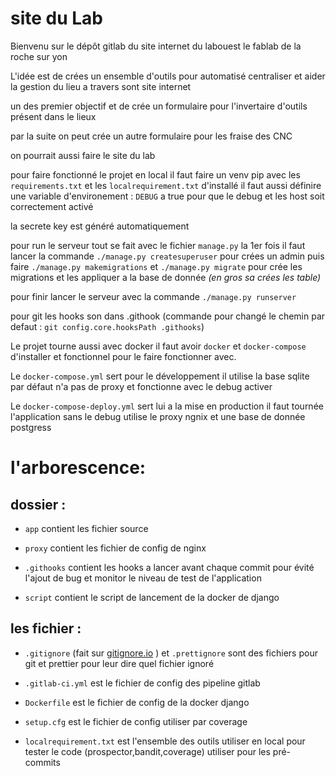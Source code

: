# site du Lab

Bienvenu sur le dépôt gitlab du site internet du labouest le fablab de la roche sur yon

L'idée est de crées un ensemble d'outils pour automatisé centraliser et aider la gestion du lieu a travers sont site internet

un des premier objectif et de crée un formulaire pour l'invertaire d'outils présent dans le lieux

par la suite on peut crée un autre formulaire pour les fraise des CNC

on pourrait aussi faire le site du lab

pour faire fonctionné le projet en local il faut faire un venv pip avec les `requirements.txt` et les `localrequirement.txt` d'installé
il faut aussi définire une variable d'environement : `DEBUG` a true pour que le debug et les host soit correctement activé

la secrete key est généré automatiquement

pour run le serveur tout se fait avec le fichier `manage.py`
la 1er fois il faut lancer la commande `./manage.py createsuperuser` pour crées un admin
puis faire `./manage.py makemigrations` et `./manage.py migrate` pour crée les migrations et les appliquer a la base de donnée _(en gros sa crées les table)_

pour finir lancer le serveur avec la commande `./manage.py runserver`

pour git les hooks son dans .githook (commande pour changé le chemin par defaut : `git config.core.hooksPath .githooks`)

Le projet tourne aussi avec docker il faut avoir `docker` et `docker-compose` d'installer et fonctionnel pour le faire fonctionner avec.

Le `docker-compose.yml` sert pour le développement il utilise la base sqlite par défaut n'a pas de proxy et fonctionne avec le debug activer

Le `docker-compose-deploy.yml` sert lui a la mise en production il faut tournée l'application sans le debug utilise le proxy ngnix et une base de donnée postgress

# l'arborescence:

## dossier :

- `app` contient les fichier source

- `proxy` contient les fichier de config de nginx

- `.githooks` contient les hooks a lancer avant chaque commit pour évité l'ajout de bug et monitor le niveau de test de l'application

- `script` contient le script de lancement de la docker de django

## les fichier :

- `.gitignore` (fait sur [gitignore.io](https://www.toptal.com/developers/gitignore) ) et `.prettignore` sont des fichiers pour git et prettier pour leur dire quel fichier ignoré

- `.gitlab-ci.yml` est le fichier de config des pipeline gitlab

- `Dockerfile` est le fichier de config de la docker django

- `setup.cfg` est le fichier de config utiliser par coverage

- `localrequirement.txt` est l'ensemble des outils utiliser en local pour tester le code (prospector,bandit,coverage) utiliser pour les pré-commits
